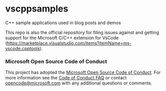 # vscppsamples
C++ sample applications used in blog posts and demos

This repo is also the official repository for filing issues against and getting support for the Microsoft C/C++ extension for VsCode (https://marketplace.visualstudio.com/items?itemName=ms-vscode.cpptools).

### Microsoft Open Source Code of Conduct
This project has adopted the [Microsoft Open Source Code of Conduct](https://opensource.microsoft.com/codeofconduct/). For more information see the [Code of Conduct FAQ](https://opensource.microsoft.com/codeofconduct/faq/) or contact [opencode@microsoft.com](mailto:opencode@microsoft.com) with any additional questions or comments. 
